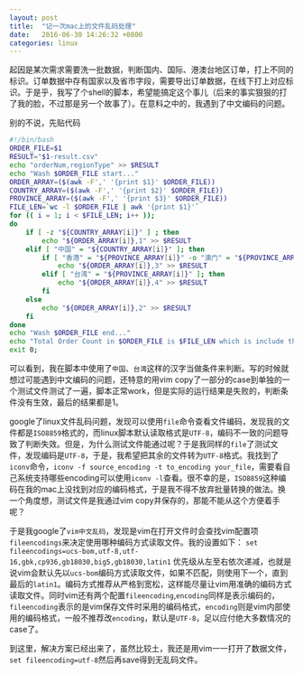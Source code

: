 ```yaml
---
layout: post
title:  "记一次mac上的文件乱码处理"
date:   2016-06-30 14:26:32 +0800
categories: linux
---
```

起因是某次需求需要洗一批数据，判断国内、国际、港澳台地区订单，打上不同的标识。订单数据中存有国家以及省市字段，需要导出订单数据，在线下打上对应标识。于是乎，我写了个shell的脚本，希望能搞定这个事儿（后来的事实狠狠的打了我的脸，不过那是另一个故事了）。在意料之中的，我遇到了中文编码的问题。

别的不说，先贴代码

```bash
#!/bin/bash
ORDER_FILE=$1
RESULT="$1-result.csv"
echo "orderNum,regionType" >> $RESULT
echo "Wash $ORDER_FILE start..."
ORDER_ARRAY=($(awk -F',' '{print $1}' $ORDER_FILE))
COUNTRY_ARRAY=($(awk -F',' '{print $2}' $ORDER_FILE))
PROVINCE_ARRAY=($(awk -F',' '{print $3}' $ORDER_FILE))
FILE_LEN=`wc -l $ORDER_FILE | awk '{print $1}'`
for (( i = 1; i < $FILE_LEN; i++ ));
do
	if [ -z "${COUNTRY_ARRAY[i]}" ] ; then
		echo "${ORDER_ARRAY[i]},1" >> $RESULT
	elif [ "中国" = "${COUNTRY_ARRAY[i]}" ]; then
		if [ "香港" = "${PROVINCE_ARRAY[i]}" -o "澳门" = "${PROVINCE_ARRAY[i]}" ]; then
			echo "${ORDER_ARRAY[i]},3" >> $RESULT
		elif [ "台湾" = "${PROVINCE_ARRAY[i]}" ]; then
			echo "${ORDER_ARRAY[i]},4" >> $RESULT
		fi
	else
		echo "${ORDER_ARRAY[i]},2" >> $RESULT
	fi
done
echo "Wash $ORDER_FILE end..."
echo "Total Order Count in $ORDER_FILE is $FILE_LEN which is include the header"
exit 0;
```

可以看到，我在脚本中使用了`中国`、`台湾`这样的汉字当做条件来判断。写的时候就想过可能遇到中文编码的问题，还特意的用vim copy了一部分的case到单独的一个测试文件测试了一遍，脚本正常work，但是实际的运行结果是失败的，判断条件没有生效，最后的结果都是1。

google了linux文件乱码问题，发现可以使用`file`命令查看文件编码，发现我的文件都是`ISO8859`格式的，而linux脚本默认读取格式是`UTF-8`，编码不一致的问题导致了判断失效。但是，为什么测试文件能通过呢？于是我同样的`file`了测试文件，发现编码是`UTF-8`，于是，我希望把其余的文件转为`UTF-8`格式。我找到了`iconv`命令，`iconv -f source_encoding -t to_encoding your_file`，需要看自己系统支持哪些encoding可以使用`iconv -l`查看。很不幸的是，`ISO8859`这种编码在我的mac上没找到对应的编码格式，于是我不得不放弃批量转换的做法。换一个角度想，测试文件是我通过vim copy并保存的，那能不能从这个方便着手呢？

于是我google了`vim中文乱码`，发现是vim在打开文件时会查找vim配置项`fileencodings`来决定使用哪种编码方式读取文件。我的设置如下：
``set fileencodings=ucs-bom,utf-8,utf-16,gbk,cp936,gb18030,big5,gb18030,latin1``
优先级从左至右依次递减，也就是说vim会默认先以`ucs-bom`编码方式读取文件，如果不匹配，则使用下一个，直到最后的`latin1`。编码方式推荐从严格到宽松，这样能尽量让vim用准确的编码方式读取文件。同时vim还有两个配置`fileencoding`,`encoding`同样是表示编码的，`fileencoding`表示的是vim保存文件时采用的编码格式，`encoding`则是vim内部使用的编码格式，一般不推荐改`encoding`，默认是`UTF-8`，足以应付绝大多数情况的case了。

到这里，解决方案已经出来了，虽然比较土，我还是用vim一一打开了数据文件，`set fileencoding=utf-8`然后再save得到无乱码文件。
